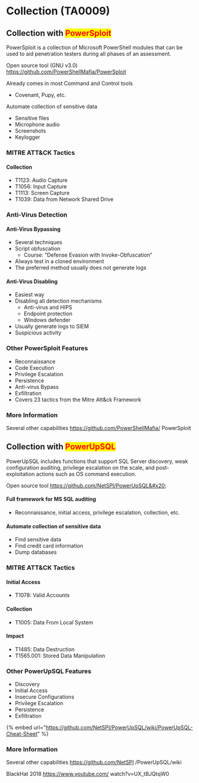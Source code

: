 # Collection (TA0009)

## Collection with <mark style="color:red;">PowerSploit</mark>

PowerSploit is a collection of Microsoft PowerShell modules that can be used to aid penetration testers during all phases of an assessment.

Open source tool (GNU v3.0) https://github.com/PowerShellMafia/PowerSploit

Already comes in most Command and Control tools

* Covenant, Pupy, etc.&#x20;

Automate collection of sensitive data

* Sensitive files
* Microphone audio
* Screenshots
* Keylogger

### MITRE ATT\&CK Tactics

#### Collection

* T1123: Audio Capture
* T1056: Input Capture
* T1113: Screen Capture
* T1039: Data from Network Shared Drive

### Anti-Virus Detection

#### Anti-Virus Bypassing

* Several techniques
* Script obfuscation
  * Course: “Defense Evasion with Invoke-Obfuscation”
* Always test in a cloned environment
* The preferred method usually does not generate logs

#### Anti-Virus Disabling

* Easiest way
* Disabling all detection mechanisms
  * Anti-virus and HIPS
  * Endpoint protection
  * Windows defender
* Usually generate logs to SIEM
* Suspicious activity

### Other PowerSploit Features

* Reconnaissance
* Code Execution
* Privilege Escalation
* Persistence
* Anti-virus Bypass
* Exfiltration
* Covers 23 tactics from the Mitre Att\&ck Framework

### More Information

Several other capabilities https://github.com/PowerShellMafia/ PowerSploit



## Collection with <mark style="color:red;">PowerUpSQL</mark>

PowerUpSQL includes functions that support SQL Server discovery, weak configuration auditing, privilege escalation on the scale, and post-exploitation actions such as OS command execution.

Open source tool https://github.com/NetSPI/PowerUpSQL&#x20;

#### Full framework for MS SQL auditing

* Reconnaissance, initial access, privilege escalation, collection, etc.&#x20;

#### Automate collection of sensitive data

* Find sensitive data
* Find credit card information
* Dump databases

### MITRE ATT\&CK Tactics

#### Initial Access

* T1078: Valid Accounts

#### Collection

* T1005: Data From Local System

#### Impact

* T1485: Data Destruction
* T1565.001: Stored Data Manipulation

### Other PowerUpSQL Features

* Discovery
* Initial Access
* Insecure Configurations
* Privilege Escalation
* Persistence
* Exfiltration

{% embed url="https://github.com/NetSPI/PowerUpSQL/wiki/PowerUpSQL-Cheat-Sheet" %}

### More Information

Several other capabilities https://github.com/NetSPI /PowerUpSQL/wiki

BlackHat 2018 https://www.youtube.com/ watch?v=UX\_tBJQtqW0


